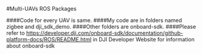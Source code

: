 #Multi-UAVs ROS Packages

####Code for every UAV is same.
####My code are in folders named zigbee and dji_sdk_demo.
####Other folders are onboard-sdk.
####Please refer to <https://developer.dji.com/onboard-sdk/documentation/github-platform-docs/ROS/README.html> in DJI Developer Website for information about onboard-sdk
